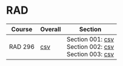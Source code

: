# RAD

| Course | Overall | Section |
| ------ | ------- | ------- |
| RAD 296 | [csv](https://github.com/UCSD-Historical-Enrollment-Data/2024Spring/blob/main/overall/RAD%20296.csv) | Section 001: [csv](https://github.com/UCSD-Historical-Enrollment-Data/2024Spring/blob/main/section/RAD%20296_001.csv)<br>Section 002: [csv](https://github.com/UCSD-Historical-Enrollment-Data/2024Spring/blob/main/section/RAD%20296_002.csv)<br>Section 003: [csv](https://github.com/UCSD-Historical-Enrollment-Data/2024Spring/blob/main/section/RAD%20296_003.csv) |
